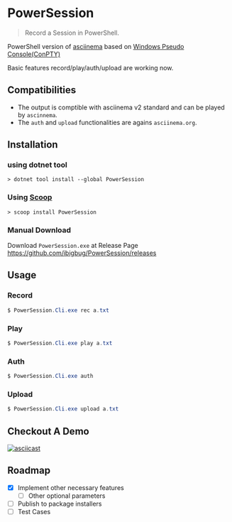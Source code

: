 # PowerSession

> Record a Session in PowerShell.

PowerShell version of [asciinema](https://github.com/asciinema/asciinema) based on [Windows Pseudo Console(ConPTY)](https://devblogs.microsoft.com/commandline/windows-command-line-introducing-the-windows-pseudo-console-conpty/)

Basic features record/play/auth/upload are working now.


## Compatibilities

* The output is comptible with asciinema v2 standard and can be played by `ascinnema`.
* The `auth` and `upload` functionalities are agains `asciinema.org`.

## Installation

### using dotnet tool

```
> dotnet tool install --global PowerSession
```

### Using [Scoop](https://scoop.sh)

```
> scoop install PowerSession
```

### Manual Download

Download `PowerSession.exe` at Release Page https://github.com/ibigbug/PowerSession/releases


## Usage

### Record

```PowerShell
$ PowerSession.Cli.exe rec a.txt
```

### Play

```PowerShell
$ PowerSession.Cli.exe play a.txt
```

### Auth

```PowerShell
$ PowerSession.Cli.exe auth
```

### Upload

```PowerShell
$ PowerSession.Cli.exe upload a.txt
```
    
## Checkout A Demo

[![asciicast](https://asciinema.org/a/272866.svg)](https://asciinema.org/a/272866)

## Roadmap

- [x] Implement other necessary features
    - [ ] Other optional parameters
- [ ] Publish to package installers
- [ ] Test Cases
